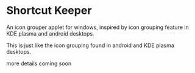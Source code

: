# Shortcut Keeper
An icon grouper applet for windows, inspired by icon grouping feature in KDE plasma and android desktops.

This is just like the icon grouping found in android and KDE plasma desktops.

more details coming soon
